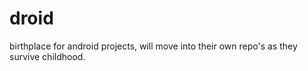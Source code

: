 # droid
birthplace for android projects, will move into their own repo's as they survive childhood.
